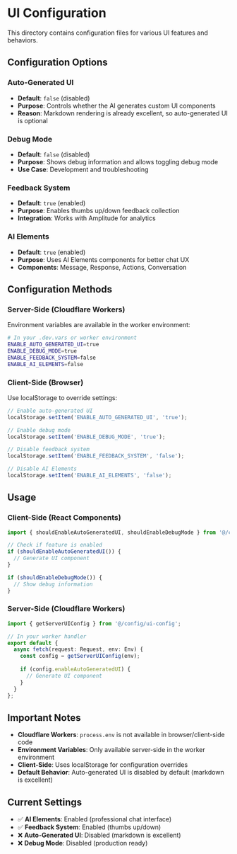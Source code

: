 # UI Configuration

This directory contains configuration files for various UI features and behaviors.

## Configuration Options

### Auto-Generated UI
- **Default**: `false` (disabled)
- **Purpose**: Controls whether the AI generates custom UI components
- **Reason**: Markdown rendering is already excellent, so auto-generated UI is optional

### Debug Mode
- **Default**: `false` (disabled)
- **Purpose**: Shows debug information and allows toggling debug mode
- **Use Case**: Development and troubleshooting

### Feedback System
- **Default**: `true` (enabled)
- **Purpose**: Enables thumbs up/down feedback collection
- **Integration**: Works with Amplitude for analytics

### AI Elements
- **Default**: `true` (enabled)
- **Purpose**: Uses AI Elements components for better chat UX
- **Components**: Message, Response, Actions, Conversation

## Configuration Methods

### Server-Side (Cloudflare Workers)
Environment variables are available in the worker environment:

```bash
# In your .dev.vars or worker environment
ENABLE_AUTO_GENERATED_UI=true
ENABLE_DEBUG_MODE=true
ENABLE_FEEDBACK_SYSTEM=false
ENABLE_AI_ELEMENTS=false
```

### Client-Side (Browser)
Use localStorage to override settings:

```javascript
// Enable auto-generated UI
localStorage.setItem('ENABLE_AUTO_GENERATED_UI', 'true');

// Enable debug mode
localStorage.setItem('ENABLE_DEBUG_MODE', 'true');

// Disable feedback system
localStorage.setItem('ENABLE_FEEDBACK_SYSTEM', 'false');

// Disable AI Elements
localStorage.setItem('ENABLE_AI_ELEMENTS', 'false');
```

## Usage

### Client-Side (React Components)
```typescript
import { shouldEnableAutoGeneratedUI, shouldEnableDebugMode } from '@/config/ui-config';

// Check if feature is enabled
if (shouldEnableAutoGeneratedUI()) {
  // Generate UI component
}

if (shouldEnableDebugMode()) {
  // Show debug information
}
```

### Server-Side (Cloudflare Workers)
```typescript
import { getServerUIConfig } from '@/config/ui-config';

// In your worker handler
export default {
  async fetch(request: Request, env: Env) {
    const config = getServerUIConfig(env);
    
    if (config.enableAutoGeneratedUI) {
      // Generate UI component
    }
  }
};
```

## Important Notes

- **Cloudflare Workers**: `process.env` is not available in browser/client-side code
- **Environment Variables**: Only available server-side in the worker environment
- **Client-Side**: Uses localStorage for configuration overrides
- **Default Behavior**: Auto-generated UI is disabled by default (markdown is excellent)

## Current Settings

- ✅ **AI Elements**: Enabled (professional chat interface)
- ✅ **Feedback System**: Enabled (thumbs up/down)
- ❌ **Auto-Generated UI**: Disabled (markdown is excellent)
- ❌ **Debug Mode**: Disabled (production ready)
